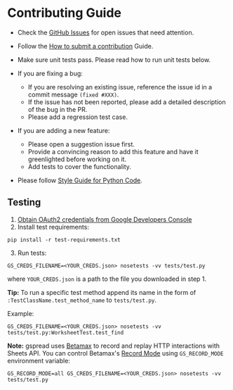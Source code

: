 # Contributing Guide

* Check the [GitHub Issues](https://github.com/burnash/gspread/issues) for open issues that need attention.
* Follow the [How to submit a contribution](https://opensource.guide/how-to-contribute/#how-to-submit-a-contribution) Guide.

* Make sure unit tests pass. Please read how to run unit tests below.

* If you are fixing a bug:
  * If you are resolving an existing issue, reference the issue id in a commit message `(fixed #XXX)`.
  * If the issue has not been reported, please add a detailed description of the bug in the PR.
  * Please add a regression test case.

* If you are adding a new feature:
  * Please open a suggestion issue first.
  * Provide a convincing reason to add this feature and have it greenlighted before working on it.
  * Add tests to cover the functionality.

* Please follow [Style Guide for Python Code](https://www.python.org/dev/peps/pep-0008/).

## Testing

1. [Obtain OAuth2 credentials from Google Developers Console](http://gspread.readthedocs.org/en/latest/oauth2.html)
2. Install test requirements:

```
pip install -r test-requirements.txt
```

3. Run tests:

```
GS_CREDS_FILENAME=<YOUR_CREDS.json> nosetests -vv tests/test.py
```

where `YOUR_CREDS.json` is a path to the file you downloaded in step 1.

**Tip:** To run a specific test method append its name in the form of `:TestClassName.test_method_name` to `tests/test.py`. 

Example:

```
GS_CREDS_FILENAME=<YOUR_CREDS.json> nosetests -vv tests/test.py:WorksheetTest.test_find
```

**Note:** gspread uses [Betamax](https://github.com/betamaxpy/betamax) to record and replay HTTP interactions with Sheets API.
You can control Betamax's [Record Mode](https://betamax.readthedocs.io/en/latest/record_modes.html) using `GS_RECORD_MODE` environment variable:

```
GS_RECORD_MODE=all GS_CREDS_FILENAME=<YOUR_CREDS.json> nosetests -vv tests/test.py
```


